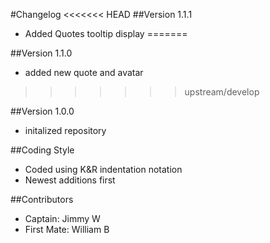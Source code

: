 #Changelog
<<<<<<< HEAD
##Version 1.1.1
* Added Quotes tooltip display
=======

##Version 1.1.0
* added new quote and avatar
>>>>>>> upstream/develop

##Version 1.0.0
* initalized repository

##Coding Style
* Coded using K&R indentation notation
* Newest additions first

##Contributors
* Captain: Jimmy W
* First Mate: William B
